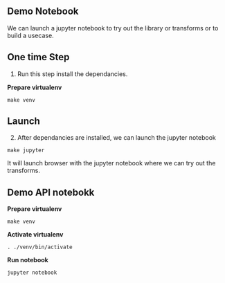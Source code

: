 ## Demo Notebook

We can launch a jupyter notebook to try out the library or transforms or to build a usecase.


## One time Step

1. Run this step install the dependancies. 

**Prepare virtualenv**

`make venv`

## Launch

2. After dependancies are installed, we can launch the jupyter notebook

`make jupyter`

It will launch browser with the jupyter notebook where we can try out the transforms.

## Demo API notebokk

**Prepare virtualenv**

`make venv`

**Activate virtualenv**

`. ./venv/bin/activate`

**Run notebook**

`jupyter notebook`


